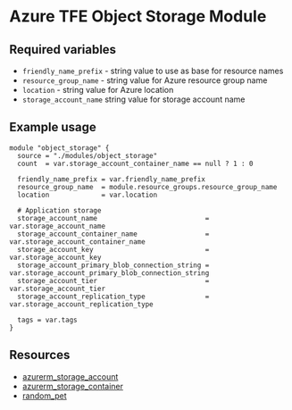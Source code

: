 # Azure TFE Object Storage Module

## Required variables

* `friendly_name_prefix` - string value to use as base for resource names
* `resource_group_name` - string value for Azure resource group name
* `location` - string value for Azure location
* `storage_account_name` string value for storage account name

## Example usage

```hcl
module "object_storage" {
  source = "./modules/object_storage"
  count  = var.storage_account_container_name == null ? 1 : 0

  friendly_name_prefix = var.friendly_name_prefix
  resource_group_name  = module.resource_groups.resource_group_name
  location             = var.location

  # Application storage
  storage_account_name                           = var.storage_account_name
  storage_account_container_name                 = var.storage_account_container_name
  storage_account_key                            = var.storage_account_key
  storage_account_primary_blob_connection_string = var.storage_account_primary_blob_connection_string
  storage_account_tier                           = var.storage_account_tier
  storage_account_replication_type               = var.storage_account_replication_type

  tags = var.tags
}
```

## Resources

* [azurerm_storage_account](https://registry.terraform.io/providers/hashicorp/azurerm/latest/docs/resources/storage_account)
* [azurerm_storage_container](https://registry.terraform.io/providers/hashicorp/azurerm/latest/docs/resources/storage_container)
* [random_pet](https://registry.terraform.io/providers/hashicorp/random/latest/docs/resources/pet)
